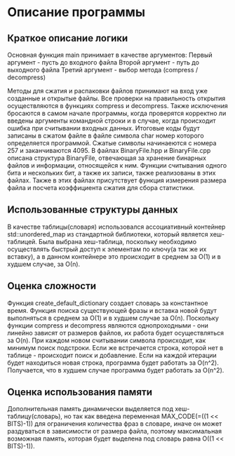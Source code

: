 # Описание программы

## Краткое описание логики
Основная функция main принимает в качестве аргументов:
Первый аргумент - пусть до входного файла
Второй аргумент - путь до выходного файла
Третий аргумент - выбор метода (сompress / decompress)

Методы для сжатия и распаковки файлов принимают на вход уже созданные и открытые файлы. Все проверки на правильность открытия осуществляются в функциях compress и decompress. Также исключения бросаются в самом начале программы, когда проверятся корректно ли введены аргументы командной строки и в случае, когда происходит ошибка при считывании входных данных.
Итоговые коды будут записаны в сжатом файле в файле символа char номер которого определяется программой. Сжатые символы начинаеются с номера 257 и заканчиваются 4095.
В файлах BinaryFile.hpp и BinaryFile.сpp описана структура BinaryFile, отвечающая за хранение бинарных файлов и информации, относящейся к ним. Функции считывания одного бита и нескольких бит, а также их записи, также реализованы в этих файлах. Также в этих файлах присутствует функция измерения размера файла и посчета коэффициента сжатия для сбора статистики.


## Использованные структуры данных
В качестве таблицы(словаря) использовался ассоциативный контейнер std::unordered_map из стандартной библиотеки, который является хеш-таблицей. Была выбрана хеш-таблица, поскольку необходимо осуществлять быстрый доступ к элементам по ключу(а так же их вставку), а в данном контейнере это происходит в среднем за О(1) и в худшем случае, за О(n).

## Оценка сложности
Функция create_default_dictionary создает словарь за константное время.
Функция поиска существующей фразы и вставка новой будут выполняться в среднем за О(1) и в худшем случае за О(n).
Поскольку функции compress и decompress являются однопроходными - они линейно зависят от размеров файлов, их работа будет осуществляться за O(n). При каждом новом считывании символа происходит, как минимум поиск подстроки. Если же встречается строка, которой нет в таблице - происходит поиск и добавление. Если на каждой итерации будет находиться новая строка, программа будет работать за O(n^2). Получается, что в худшем случае программа будет работать за O(n^2).

## Оценка использования памяти
Дополнительная память динамически выделяется под хеш-таблицу(словарь), но так как введена переменная MAX_CODE(=((1 << BITS)-1)) для ограничения количества фраз в словаре, иначе он может раздуваться в зависимости от размера файла, поэтому максимальная возможная память, которая будет выделена под словарь равна O((1 << BITS)-1)).
